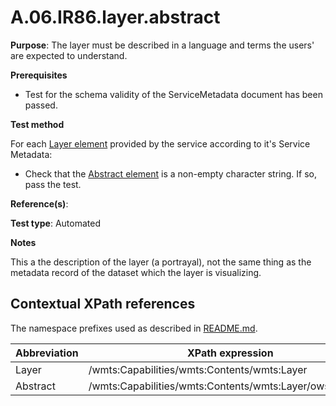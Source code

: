 # A.06.IR86.layer.abstract

**Purpose**: The layer must be described in a language and terms the users' are expected to understand.

**Prerequisites**

* Test for the schema validity of the ServiceMetadata document has been passed.

**Test method**

For each [Layer element](#layer) provided by the service according to it's Service Metadata:

* Check that the [Abstract element](#anstract) is a non-empty character string. If so, pass the test.

**Reference(s)**:

**Test type**: Automated

**Notes**

This a the description of the layer (a portrayal), not the same thing as the metadata record of the dataset which the layer is visualizing.


## Contextual XPath references

The namespace prefixes used as described in [README.md](README.md#namespaces).

Abbreviation                                               |  XPath expression
---------------------------------------------------------- | -------------------------------------------------------------------------
Layer <a name="layer"></a> | /wmts:Capabilities/wmts:Contents/wmts:Layer
Abstract <a name="abstract"></a> | /wmts:Capabilities/wmts:Contents/wmts:Layer/ows:Abstract
